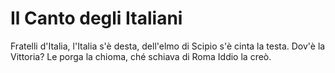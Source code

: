 # Il Canto degli Italiani

Fratelli d'Italia,
l'Italia s'è desta,
dell'elmo di Scipio
s'è cinta la testa.
Dov'è la Vittoria?
Le porga la chioma,
ché schiava di Roma
Iddio la creò.
